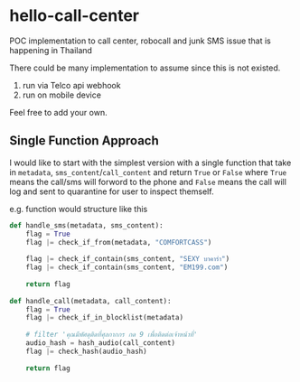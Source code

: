 # hello-call-center
POC implementation to call center, robocall and junk SMS issue that is happening in Thailand

There could be many implementation to assume since this is not existed. 
1. run via Telco api webhook
2. run on mobile device


Feel free to add your own.

## Single Function Approach
I would like to start with the simplest version with a single function that take in `metadata`, `sms_content`/`call_content` and return `True` or `False` where `True` means the call/sms will forword to the phone and `False` means the call will log and sent to quarantine for user to inspect themself.  

e.g. function would structure like this
```python
def handle_sms(metadata, sms_content):
    flag = True
    flag |= check_if_from(metadata, "COMFORTCASS")
    
    flag |= check_if_contain(sms_content, "SEXY บาคาร่า")
    flag |= check_if_contain(sms_content, "EM199.com")
    
    return flag
    
def handle_call(metadata, call_content):
    flag = True
    flag |= check_if_in_blocklist(metadata)
    
    # filter 'คุณมีพัศดุติดที่ศุลกากกร กด 9 เพื่อติดต่อเจ้าหน้าที่'
    audio_hash = hash_audio(call_content)
    flag |= check_hash(audio_hash)
    
    return flag
  
```
